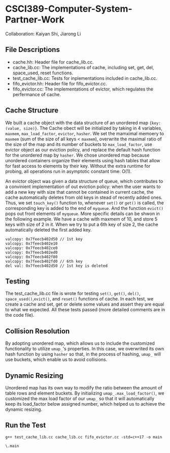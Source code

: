 # CSCI389-Computer-System-Partner-Work
Collaboration: Kaiyan Shi, Jiarong Li

## File Descriptions
+ cache.hh: Header file for cache_lib.cc.
+ cache_lib.cc: The implementations of cache, including set, get, del, space_used, reset functions.
+ test_cache_lib.cc: Tests for inplementations included in cache_lib.cc.
+ fifo_evictor.hh: Header file for fifo_evictor.cc.
+ fifo_evictor.cc: The implementations of evictor, which regulates the perfermance of cache. 

## Cache Structure
We built a cache object with the data structure of an unordered map `{key: (value, size)}`. The Cache obect will be initialized by taking in 4 variables, `maxmem`, `max_load_factor`, `evictor`, `hasher`. We set the mamximal memoery to `maxmem` (sum of the size of all keys < `maxmem`), overwrite the maximal ratio of the size of the map and its number of buckets to `max_load_factor`, use evictor object as our eviction policy, and replace the default hash function for the unordered map by `hasher`. We chose unordered map because unordered containers organize their elements using hash tables that allow for fast access to elements by their key. Without the extra runtime for probing, all operations run in asymptotic constant time: O(1).

An evictor object was given a data structure of queue, which contributes to a convinient implementation of out eviction policy: when the user wants to add a new key with size that cannot be contained in current cache, the cache automatically deletes from old keys in stead of recently added ones. Thus, we set `touch_key()` function to, whenever `set()` or `get()` is called, the corresponding key is added to the end of `myqueue`. And the function `evict()` pops out front elements of `myqueue`. More specific details can be shwon in the following example. We have a cache with maxmem of 10, and store 5 keys with size of 2 in it. When we try to put a 6th key of size 2, the cache automatically deleted the first added key.
```
valcopy: 0x7feecb402d50 // 1st key
valcopy: 0x7feecb402e10
valcopy: 0x7feecb402ce0
valcopy: 0x7feecb402ed0
valcopy: 0x7feecb402f80 
valcopy: 0x7feecb402fd0 // 6th key
del val: 0x7feecb402d50 // 1st key is deleted 
```


## Testing
The test_cache_lib.cc file is wrote for testing `set()`, `get()`, `del()`, `space_used()`,`evict()`, and `reset()` functions of cache. In each test, we create a cache and set, get or delete some values and assert they are equal to what we expected. All these tests passed (more detailed comments are in the code file).

## Collision Resolution
By adopting unordered map, which allows us to include the customized functionality to utilize `umap_`'s properties. In this case, we overwrited its own hash function by using `hasher` so that, in the process of hashing, `umap_` will use buckets, which enable us to avoid collisions.

## Dynamic Resizing
Unordered map has its own way to modify the ratio between the amount of table rows and element buckets. By initializing `umap_.max_load_factor()`, we customized the max load factor of our `umap_` so that it will automatically keep its load_factor below assigned number, which helped us to achieve the dynamic resizing.

## Run the Test
```
g++ test_cache_lib.cc cache_lib.cc fifo_evictor.cc -std=c++17 -o main
```
```
\.main
```
